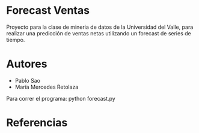 # Forecast Ventas
Proyecto para la clase de mineria de datos de la Universidad del Valle, para realizar una predicción de ventas netas utilizando un forecast de series de tiempo.

# Autores 
* Pablo Sao 
* María Mercedes Retolaza

Para correr el programa: python forecast.py 

# Referencias

